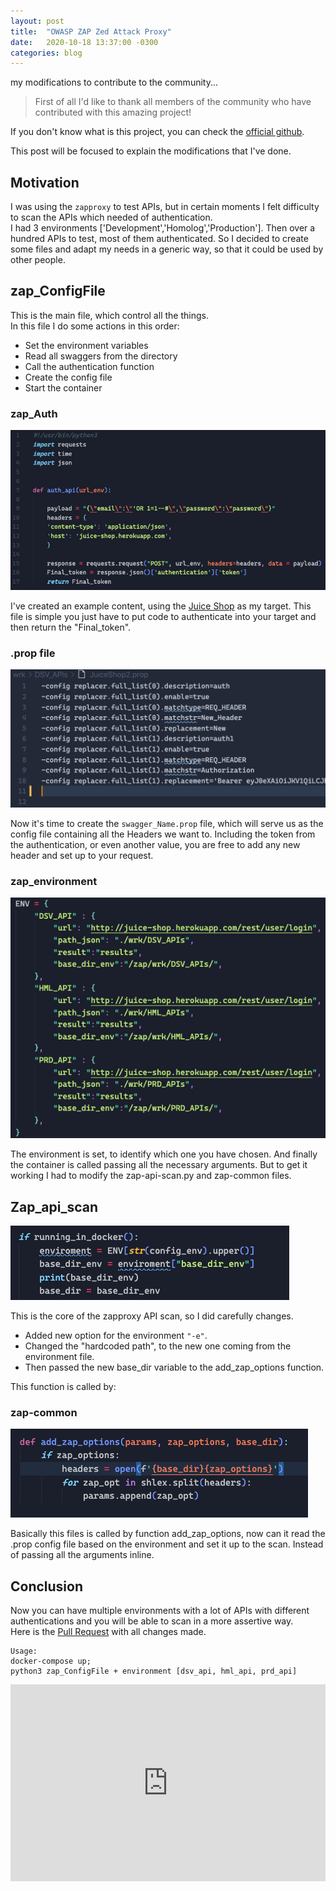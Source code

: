 ```yaml
---
layout: post
title:  "OWASP ZAP Zed Attack Proxy"
date:   2020-10-18 13:37:00 -0300 
categories: blog
---
```


my modifications to contribute to the community...
<!--more-->

>First of all I'd like to thank all members of the community who have contributed with this amazing project!

If you don't know what is this project, you can check the [official github](https://github.com/zaproxy/zaproxy).<br>

This post will be focused to explain the modifications that I've done.



## Motivation

I was using the `zapproxy` to test APIs, but in certain moments I felt difficulty to scan the APIs which needed of authentication.<br>
I had 3 environments ['Development','Homolog','Production']. Then over a hundred APIs to test, most of them authenticated. So I decided to create some files and adapt my needs in a generic way, so that it could be used by other people.


## zap_ConfigFile

This is the main file, which control all the things.<br> 
In this file I do some actions in this order: 

* Set the environment variables
* Read all swaggers from the directory
* Call the authentication function
* Create the config file
* Start the container


### zap_Auth

<img src="/assets/img/Zap_Auth_File.png">
<br>

I've created an example content, using the [Juice Shop](https://juice-shop.herokuapp.com) as my target. This file is simple you just have to put code to authenticate into your target and then return the "Final_token".<br>

### .prop file

<img src="/assets/img/Zap_Prop_File.png">
<br>

Now it's time to create the `swagger_Name.prop` file, which will serve us as the config file containing all the Headers we want to. Including the token from the authentication, or even another value, you are free to add any new header and set up to your request.

### zap_environment

<img src="/assets/img/Zap_Env_File.png">
<br>

The environment is set, to identify which one you have chosen. And finally the container is called passing all the necessary arguments. But to get it working I had to modify the zap-api-scan.py and zap-common files.


## Zap_api_scan

<img src="/assets/img/Zap_API_File.png">
<br>

This is the core of the zapproxy API scan, so I did carefully changes.

* Added new option for the environment `"-e"`.
* Changed the "hardcoded path", to the new one coming from the environment file.
* Then passed the new base_dir variable to the add_zap_options function.

This function is called by:

### zap-common

<img src="/assets/img/Zap_Common_File.png">
<br>

Basically this files is called by function add_zap_options, now can it read the .prop config file based on the environment and set it up to the scan. Instead of passing all the arguments inline.


## Conclusion

Now you can have multiple environments with a lot of APIs with different authentications and you will be able to scan in a more assertive way.<br> 
Here is the [Pull Request](https://github.com/zaproxy/zaproxy/commit/0a04816a24c223a75b5590ec07fb3e6f0f82b702) with all changes made.

```
Usage:
docker-compose up; 
python3 zap_ConfigFile + environment [dsv_api, hml_api, prd_api]
```



<div style="padding:62.5% 0 0 0;position:relative;"><iframe src="https://player.vimeo.com/video/1011471454?badge=0&amp;autopause=0&amp;player_id=0&amp;app_id=58479" frameborder="0" allow="autoplay; fullscreen; picture-in-picture; clipboard-write" style="position:absolute;top:0;left:0;width:100%;height:100%;" title="Zap_PoC_video"></iframe></div><script src="https://player.vimeo.com/api/player.js"></script>